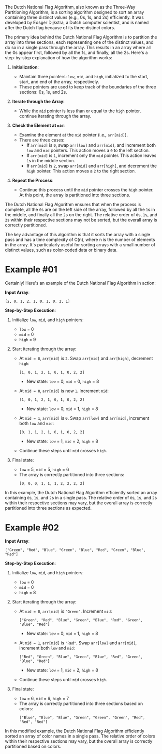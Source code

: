 The Dutch National Flag Algorithm, also known as the Three-Way Partitioning Algorithm, is a sorting algorithm designed to sort an array containing three distinct values (e.g., 0s, 1s, and 2s) efficiently. It was developed by Edsger Dijkstra, a Dutch computer scientist, and is named after the Dutch flag because of its three distinct colors.

The primary idea behind the Dutch National Flag Algorithm is to partition the array into three sections, each representing one of the distinct values, and do so in a single pass through the array. This results in an array where all the 0s appear first, followed by all the 1s, and finally, all the 2s. Here's a step-by-step explanation of how the algorithm works:

1. **Initialization**:
   - Maintain three pointers: `low`, `mid`, and `high`, initialized to the start, start, and end of the array, respectively.
   - These pointers are used to keep track of the boundaries of the three sections: 0s, 1s, and 2s.

2. **Iterate through the Array**:
   - While the `mid` pointer is less than or equal to the `high` pointer, continue iterating through the array.

3. **Check the Element at `mid`**:
   - Examine the element at the `mid` pointer (i.e., `arr[mid]`).
   - There are three cases:
     - If `arr[mid]` is `0`, swap `arr[low]` and `arr[mid]`, and increment both `low` and `mid` pointers. This action moves a `0` to the left section.
     - If `arr[mid]` is `1`, increment only the `mid` pointer. This action leaves `1`s in the middle section.
     - If `arr[mid]` is `2`, swap `arr[mid]` and `arr[high]`, and decrement the `high` pointer. This action moves a `2` to the right section.

4. **Repeat the Process**:
   - Continue this process until the `mid` pointer crosses the `high` pointer. At this point, the array is partitioned into three sections.

The Dutch National Flag Algorithm ensures that when the process is complete, all the `0`s are on the left side of the array, followed by all the `1`s in the middle, and finally all the `2`s on the right. The relative order of `0`s, `1`s, and `2`s within their respective sections may not be sorted, but the overall array is correctly partitioned.

The key advantage of this algorithm is that it sorts the array with a single pass and has a time complexity of O(n), where n is the number of elements in the array. It's particularly useful for sorting arrays with a small number of distinct values, such as color-coded data or binary data.

# Example #01
Certainly! Here's an example of the Dutch National Flag Algorithm in action:

**Input Array**:
```
[2, 0, 1, 2, 1, 0, 1, 0, 2, 1]
```

**Step-by-Step Execution**:

1. Initialize `low`, `mid`, and `high` pointers:
   - `low` = 0
   - `mid` = 0
   - `high` = 9

2. Start iterating through the array:

   - At `mid = 0`, `arr[mid]` is `2`. Swap `arr[mid]` and `arr[high]`, decrement `high`:
     ```
     [1, 0, 1, 2, 1, 0, 1, 0, 2, 2]
     ```
     - New state: `low` = 0, `mid` = 0, `high` = 8

   - At `mid = 0`, `arr[mid]` is now `1`. Increment `mid`:
     ```
     [1, 0, 1, 2, 1, 0, 1, 0, 2, 2]
     ```
     - New state: `low` = 0, `mid` = 1, `high` = 8

   - At `mid = 1`, `arr[mid]` is `0`. Swap `arr[low]` and `arr[mid]`, increment both `low` and `mid`:
     ```
     [0, 1, 1, 2, 1, 0, 1, 0, 2, 2]
     ```
     - New state: `low` = 1, `mid` = 2, `high` = 8

   - Continue these steps until `mid` crosses `high`.

3. Final state:
   - `low` = 5, `mid` = 5, `high` = 6
   - The array is correctly partitioned into three sections:
     ```
     [0, 0, 0, 1, 1, 1, 2, 2, 2, 2]
     ```

In this example, the Dutch National Flag Algorithm efficiently sorted an array containing `0`s, `1`s, and `2`s in a single pass. The relative order of `0`s, `1`s, and `2`s within their respective sections may vary, but the overall array is correctly partitioned into three sections as expected.

# Example #02


**Input Array**:
```
["Green", "Red", "Blue", "Green", "Blue", "Red", "Green", "Blue", "Red"]
```

**Step-by-Step Execution**:

1. Initialize `low`, `mid`, and `high` pointers:
   - `low` = 0
   - `mid` = 0
   - `high` = 8

2. Start iterating through the array:

   - At `mid = 0`, `arr[mid]` is `"Green"`. Increment `mid`:
     ```
     ["Green", "Red", "Blue", "Green", "Blue", "Red", "Green", "Blue", "Red"]
     ```
     - New state: `low` = 0, `mid` = 1, `high` = 8

   - At `mid = 1`, `arr[mid]` is `"Red"`. Swap `arr[low]` and `arr[mid]`, increment both `low` and `mid`:
     ```
     ["Red", "Green", "Blue", "Green", "Blue", "Red", "Green", "Blue", "Red"]
     ```
     - New state: `low` = 1, `mid` = 2, `high` = 8

   - Continue these steps until `mid` crosses `high`.

3. Final state:
   - `low` = 6, `mid` = 6, `high` = 7
   - The array is correctly partitioned into three sections based on colors:
     ```
     ["Blue", "Blue", "Blue", "Green", "Green", "Green", "Red", "Red", "Red"]
     ```

In this modified example, the Dutch National Flag Algorithm efficiently sorted an array of color names in a single pass. The relative order of colors within their respective sections may vary, but the overall array is correctly partitioned based on colors.